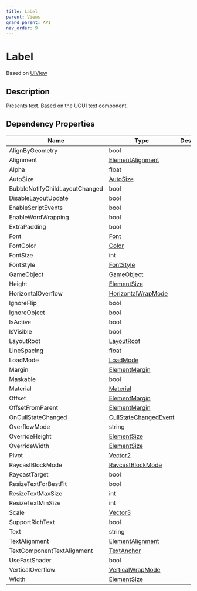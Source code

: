 ```yaml
---
title: Label
parent: Views
grand_parent: API
nav_order: 9
---
```


# Label

Based on [UIView](UIView)

## Description

Presents text. Based on the UGUI text component.

## Dependency Properties

| Name | Type | Description |
| --- | --- | --- |
| AlignByGeometry | bool |  |
| Alignment | [ElementAlignment](../Types/ElementAlignment) |  |
| Alpha | float |  |
| AutoSize | [AutoSize](../Types/AutoSize) |  |
| BubbleNotifyChildLayoutChanged | bool |  |
| DisableLayoutUpdate | bool |  |
| EnableScriptEvents | bool |  |
| EnableWordWrapping | bool |  |
| ExtraPadding | bool |  |
| Font | [Font](http://docs.unity3d.com/ScriptReference/Font.html) |  |
| FontColor | [Color](http://docs.unity3d.com/ScriptReference/Color.html) |  |
| FontSize | int |  |
| FontStyle | [FontStyle](http://docs.unity3d.com/ScriptReference/FontStyle.html) |  |
| GameObject | [GameObject](http://docs.unity3d.com/ScriptReference/GameObject.html) |  |
| Height | [ElementSize](../Types/ElementSize) |  |
| HorizontalOverflow | [HorizontalWrapMode](http://docs.unity3d.com/ScriptReference/HorizontalWrapMode.html) |  |
| IgnoreFlip | bool |  |
| IgnoreObject | bool |  |
| IsActive | bool |  |
| IsVisible | bool |  |
| LayoutRoot | [LayoutRoot](LayoutRoot) |  |
| LineSpacing | float |  |
| LoadMode | [LoadMode](../Types/LoadMode) |  |
| Margin | [ElementMargin](../Types/ElementMargin) |  |
| Maskable | bool |  |
| Material | [Material](http://docs.unity3d.com/ScriptReference/Material.html) |  |
| Offset | [ElementMargin](../Types/ElementMargin) |  |
| OffsetFromParent | [ElementMargin](../Types/ElementMargin) |  |
| OnCullStateChanged | [CullStateChangedEvent](http://docs.unity3d.com/ScriptReference/CullStateChangedEvent.html) |  |
| OverflowMode | string |  |
| OverrideHeight | [ElementSize](../Types/ElementSize) |  |
| OverrideWidth | [ElementSize](../Types/ElementSize) |  |
| Pivot | [Vector2](http://docs.unity3d.com/ScriptReference/Vector2.html) |  |
| RaycastBlockMode | [RaycastBlockMode](../Types/RaycastBlockMode) |  |
| RaycastTarget | bool |  |
| ResizeTextForBestFit | bool |  |
| ResizeTextMaxSize | int |  |
| ResizeTextMinSize | int |  |
| Scale | [Vector3](http://docs.unity3d.com/ScriptReference/Vector3.html) |  |
| SupportRichText | bool |  |
| Text | string |  |
| TextAlignment | [ElementAlignment](../Types/ElementAlignment) |  |
| TextComponentTextAlignment | [TextAnchor](http://docs.unity3d.com/ScriptReference/TextAnchor.html) |  |
| UseFastShader | bool |  |
| VerticalOverflow | [VerticalWrapMode](http://docs.unity3d.com/ScriptReference/VerticalWrapMode.html) |  |
| Width | [ElementSize](../Types/ElementSize) |  |
